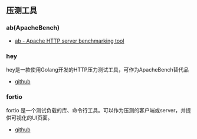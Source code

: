 ## 压测工具
### ab(ApacheBench)
- [ab - Apache HTTP server benchmarking tool](https://httpd.apache.org/docs/2.4/programs/ab.html)

### hey
hey是一款使用Golang开发的HTTP压力测试工具，可作为ApacheBench替代品 

- [github](https://github.com/rakyll/hey)

### fortio
fortio 是一个测试负载的库、命令行工具。可以作为压测的客户端或server，并提供可视化的UI页面。
- [github](https://github.com/fortio/fortio)
